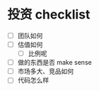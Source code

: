 # 投资 checklist

+ [ ] 团队如何
+ [ ] 估值如何
    * [ ] 比例呢
+ [ ] 做的东西是否 make sense
+ [ ] 市场多大、竞品如何
+ [ ] 代码怎么样